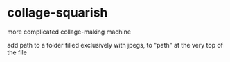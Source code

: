 # collage-squarish
more complicated collage-making machine

add path to a folder filled exclusively with jpegs, to "path" at the very top of the file
